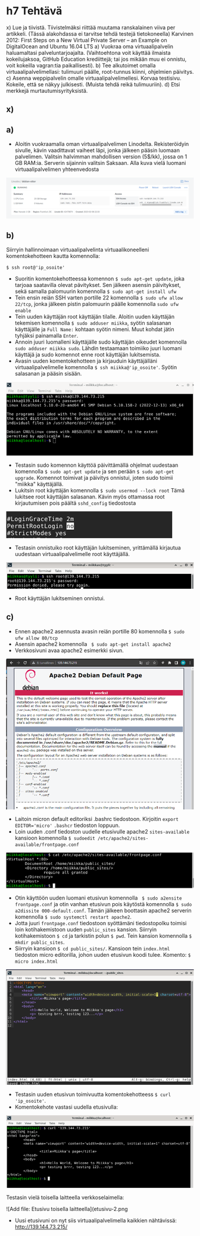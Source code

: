 # h7 Tehtävä

x) Lue ja tiivistä. Tiivistelmäksi riittää muutama ranskalainen viiva per artikkeli. (Tässä alakohdassa ei tarvitse tehdä testejä tietokoneella)
Karvinen 2012: First Steps on a New Virtual Private Server – an Example on DigitalOcean and Ubuntu 16.04 LTS
a) Vuokraa oma virtuaalipalvelin haluamaltasi palveluntarjoajalta. (Vaihtoehtona voit käyttää ilmaista kokeilujaksoa, GitHub Education krediittejä; tai jos mikään muu ei onnistu, voit kokeilla vagran:tia paikallisesti).
b) Tee alkutoimet omalla virtuaalipalvelimellasi: tulimuuri päälle, root-tunnus kiinni, ohjelmien päivitys.
c) Asenna weppipalvelin omalle virtuaalipalvelimellesi. Korvaa testisivu. Kokeile, että se näkyy julkisesti. (Muista tehdä reikä tulimuuriin).
d) Etsi merkkejä murtautumisyrityksistä.

## x)

## a)

- Aloitin vuokraamalla oman virtuaalipalvelimen Linodelta. Rekisteröidyin sivulle, kävin vaadittavat vaiheet läpi, jonka jälkeen pääsin luomaan palvelimen. Valitsin halvimman mahdollisen version (5$/kk), jossa on 1 GB RAM:ia. Serverin sijainnin valitsin Saksaan. Alla kuva vielä luomani virtuaalipalvelimen yhteenvedosta

![Add file: Virtuaalipalvelin](linode-server.png)

## b)

Siirryin hallinnoimaan virtuaalipalvelinta virtuaalikoneelleni komentokehotteen kautta komennolla: 

    $ ssh root@'ip_osoite'
    
- Suoritin komentokehotteessa komennon ``$ sudo apt-get update``, joka tarjoaa saatavilla olevat pävitykset. Sen jälkeen asensin päivitykset, sekä samalla palomuurin komennolla ``$ sudo apt-get install ufw`` 
- Tein ensin reiän SSH varten portille 22 komennolla ``$ sudo ufw allow 22/tcp``, jonka jälkeen pistin palomuurin päälle komennolla ``sudo ufw enable``
- Tein uuden käyttäjän root käyttäjän tilalle. Aloitin uuden käyttäjän tekemisen komennolla ``$ sudo adduser miikka``, syötin salasanan käyttäjälle ja ``Full Name:`` kohtaan syötin nimeni. Muut kohdat jätin tyhjäksi painamalla ``Enter``. 
- Annoin juuri luomalleni käyttäjälle sudo käyttäjän oikeudet komennolla ``sudo adduser miikka sudo``. Lähdin testaamaan toimiiko juuri luomani käyttäjä ja sudo komennot enne root käyttäjän lukitsemista.
- Avasin uuden komentokehotteen ja kirjauduin käyttäjälläni virtuaalipalvelimelle komennolla ``$ ssh miikka@'ip_osoite'``. Syötin salasanan ja pääsin sisään.

![Add file: Kirjautuminen](login-success.png)

- Testasin sudo komennon käyttöä päivittämällä ohjelmat uudestaan komennolla ``$ sudo apt-get update`` ja sen perään ``$ sudo apt-get upgrade``. Komennot toimivat ja päivitys onnistui, joten sudo toimii "miikka" käyttäjällä.
- Lukitsin root käyttäjän komennolla ``$ sudo usermod --lock root`` Tämä lukitsee root käyttäjän salasanan. Kävin myös ottamassa root kirjautumisen pois päältä ``sshd_config`` tiedostosta

![Add file: root off](root-off.png)

- Testasin onnistuiko root käyttäjän lukitseminen, yrittämällä kirjautua uudestaan virtuaalipalvelimelle root käyttäjällä. 

![Add file: root](root-login-fail.png)

- Root käyttäjän lukitseminen onnistui.

## c)

- Ennen apache2 asennusta avasin reiän portille 80 komennolla ``$ sudo ufw allow 80/tcp``
- Asensin apache2 komennolla `` $ sudo apt-get install apache2``
- Verkkosivuni avaa apache2 esimerkki sivun.

![Add file: Verkkosivu](sivu-alku.png)

- Laitoin micron default editoriksi .bashrc tiedostoon. Kirjoitin ``export EDITOR='micro'`` ``.bashcr`` tiedoston loppuun. 
- Loin uuden .conf tiedoston uudelle etusivulle apache2 ``sites-available`` kansioon komennolla ``$ sudoedit /etc/apache2/sites-available/frontpage.conf``

![Add file: Etusivu](html-fp.png)

- Otin käyttöön uuden luomani etusivun komennolla `` $ sudo a2ensite frontpage.conf`` ja otin vanhan etusivun pois käytöstä komennolla ``$ sudo a2dissite 000-default.conf``. Tämän jälkeen boottasin apache2 serverin komennolla ``$ sudo systemctl restart apache2``.
- Jotta juuri ``frontpage.conf`` tiedostoon syöttämäni tiedostopolku toimisi loin kotihakemistoon uuden ``public_sites`` kansion. Siirryin kotihakemistoon ``$ cd`` ja tarkistin polun ``$ pwd``. Tein kansion komennolla ``$ mkdir public_sites``.
- Siirryin kansioon ``$ cd public_sites/``. Kansioon tein ``index.html`` tiedoston micro editorilla, johon uuden etusivun koodi tulee. Komento: ``$ micro index.html`` 

![Add file: html etusivu](html-etusivu.png)

- Testasin uuden etusivun toimivuutta komentokehotteess ``$ curl 'ip_osoite'``.
- Komentokehote vastasi uudella etusivulla:

![Add file: New frontpage](curl-etusivu.png)

Testasin vielä toisella laitteella verkkoselaimella:

![Add file: Etusivu toisella laitteella](etusivu-2.png

- Uusi etusivuni on nyt siis virtuaalipalvelimella kaikkien nähtävissä: http://139.144.73.215/
